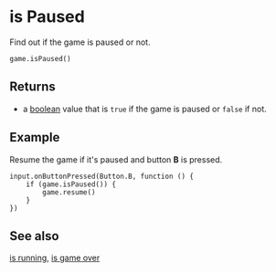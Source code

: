 # is Paused

Find out if the game is paused or not.

```sig
game.isPaused()
```

## Returns

* a [boolean](/types/boolean) value that is `true` if the game is paused or `false` if not.

## Example

Resume the game if it's paused and button **B** is pressed.

```blocks
input.onButtonPressed(Button.B, function () {
	if (game.isPaused()) {
        game.resume()
    }
})
```

## See also

[is running](/reference/game/is-running),
[is game over](/reference/game/is-game-over)